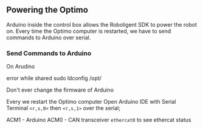 ## Powering the Optimo
Arduino inside the control box allows the Roboligent SDK to power the robot on.
Every time the Optimo computer is restarted, we have to send commands to Arduino over serial.

### Send Commands to Arduino
On Arudino



error while shared
sudo ldconfig /opt/

Don't ever change the firmware of Arduino


Every we restart the Optimo computer
Open Arduino IDE with Serial  Terminal
`<r,s,0>` then `<r,s,1>` over the serial;

ACM1 - Arduino
ACM0 - CAN transceiver
`ethercat0` to see ethercat status